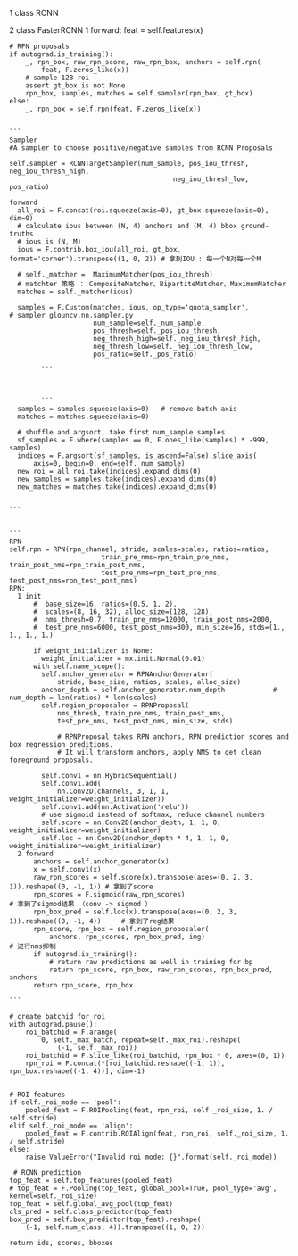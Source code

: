 1 class RCNN

2 class FasterRCNN
  1 forward:
    feat = self.features(x) 
       
     
    # RPN proposals
    if autograd.is_training():
        _, rpn_box, raw_rpn_score, raw_rpn_box, anchors = self.rpn(
            feat, F.zeros_like(x))
        # sample 128 roi
        assert gt_box is not None
        rpn_box, samples, matches = self.sampler(rpn_box, gt_box)
    else:
        _, rpn_box = self.rpn(feat, F.zeros_like(x))
        

    ```
    Sampler
    #A sampler to choose positive/negative samples from RCNN Proposals
    
    self.sampler = RCNNTargetSampler(num_sample, pos_iou_thresh, neg_iou_thresh_high,
                                             neg_iou_thresh_low, pos_ratio)
    
    forward
      all_roi = F.concat(roi.squeeze(axis=0), gt_box.squeeze(axis=0), dim=0)
      # calculate ious between (N, 4) anchors and (M, 4) bbox ground-truths
      # ious is (N, M)
      ious = F.contrib.box_iou(all_roi, gt_box, format='corner').transpose((1, 0, 2)) # 拿到IOU : 每一个N对每一个M 
      
      # self._matcher =  MaximumMatcher(pos_iou_thresh)
      # matchter 策略 ： CompositeMatcher、BipartiteMatcher、MaximumMatcher
      matches = self._matcher(ious)                                                   

      samples = F.Custom(matches, ious, op_type='quota_sampler',                      # sampler glouncv.nn.sampler.py
                         num_sample=self._num_sample,
                         pos_thresh=self._pos_iou_thresh,
                         neg_thresh_high=self._neg_iou_thresh_high,
                         neg_thresh_low=self._neg_iou_thresh_low,
                         pos_ratio=self._pos_ratio)
                         
            ```
            
            
            
            ```
      samples = samples.squeeze(axis=0)   # remove batch axis
      matches = matches.squeeze(axis=0)

      # shuffle and argsort, take first num_sample samples
      sf_samples = F.where(samples == 0, F.ones_like(samples) * -999, samples)
      indices = F.argsort(sf_samples, is_ascend=False).slice_axis(
          axis=0, begin=0, end=self._num_sample)
      new_roi = all_roi.take(indices).expand_dims(0)
      new_samples = samples.take(indices).expand_dims(0)
      new_matches = matches.take(indices).expand_dims(0)

    
    ```


    ```
    RPN
    self.rpn = RPN(rpn_channel, stride, scales=scales, ratios=ratios,
                           train_pre_nms=rpn_train_pre_nms, train_post_nms=rpn_train_post_nms,
                           test_pre_nms=rpn_test_pre_nms, test_post_nms=rpn_test_post_nms)
    RPN:
      1 init
          #  base_size=16, ratios=(0.5, 1, 2),
          #  scales=(8, 16, 32), alloc_size=(128, 128),
          #  nms_thresh=0.7, train_pre_nms=12000, train_post_nms=2000,
          #  test_pre_nms=6000, test_post_nms=300, min_size=16, stds=(1., 1., 1., 1.)
          
          if weight_initializer is None:
            weight_initializer = mx.init.Normal(0.01) 
          with self.name_scope():
            self.anchor_generator = RPNAnchorGenerator(
                stride, base_size, ratios, scales, alloc_size)
            anchor_depth = self.anchor_generator.num_depth            # num_depth = len(ratios) * len(scales)
            self.region_proposaler = RPNProposal(
                nms_thresh, train_pre_nms, train_post_nms,
                test_pre_nms, test_post_nms, min_size, stds)
                 
                # RPNProposal takes RPN anchors, RPN prediction scores and box regression preditions. 
                # It will transform anchors, apply NMS to get clean foreground proposals.
                
            self.conv1 = nn.HybridSequential()
            self.conv1.add(
                nn.Conv2D(channels, 3, 1, 1, weight_initializer=weight_initializer))
            self.conv1.add(nn.Activation('relu'))
            # use sigmoid instead of softmax, reduce channel numbers
            self.score = nn.Conv2D(anchor_depth, 1, 1, 0, weight_initializer=weight_initializer)
            self.loc = nn.Conv2D(anchor_depth * 4, 1, 1, 0, weight_initializer=weight_initializer)
      2 forward
          anchors = self.anchor_generator(x)
          x = self.conv1(x)
          raw_rpn_scores = self.score(x).transpose(axes=(0, 2, 3, 1)).reshape((0, -1, 1)) # 拿到了score
          rpn_scores = F.sigmoid(raw_rpn_scores)                                          # 拿到了sigmod结果 （conv -> sigmod ）
          rpn_box_pred = self.loc(x).transpose(axes=(0, 2, 3, 1)).reshape((0, -1, 4))     # 拿到了reg结果
          rpn_score, rpn_box = self.region_proposaler(
              anchors, rpn_scores, rpn_box_pred, img)                                     # 进行nms抑制
          if autograd.is_training(): 
              # return raw predictions as well in training for bp
              return rpn_score, rpn_box, raw_rpn_scores, rpn_box_pred, anchors
          return rpn_score, rpn_box

    ```

    # create batchid for roi
    with autograd.pause():
        roi_batchid = F.arange(
            0, self._max_batch, repeat=self._max_roi).reshape(
                (-1, self._max_roi))
        roi_batchid = F.slice_like(roi_batchid, rpn_box * 0, axes=(0, 1))
        rpn_roi = F.concat(*[roi_batchid.reshape((-1, 1)), rpn_box.reshape((-1, 4))], dim=-1)
        
        
    # ROI features
    if self._roi_mode == 'pool':
        pooled_feat = F.ROIPooling(feat, rpn_roi, self._roi_size, 1. / self.stride)
    elif self._roi_mode == 'align':
        pooled_feat = F.contrib.ROIAlign(feat, rpn_roi, self._roi_size, 1. / self.stride)
    else:
        raise ValueError("Invalid roi mode: {}".format(self._roi_mode))
 
     # RCNN prediction
    top_feat = self.top_features(pooled_feat)
    # top_feat = F.Pooling(top_feat, global_pool=True, pool_type='avg', kernel=self._roi_size)
    top_feat = self.global_avg_pool(top_feat)
    cls_pred = self.class_predictor(top_feat)
    box_pred = self.box_predictor(top_feat).reshape(
        (-1, self.num_class, 4)).transpose((1, 0, 2))

    return ids, scores, bboxes











